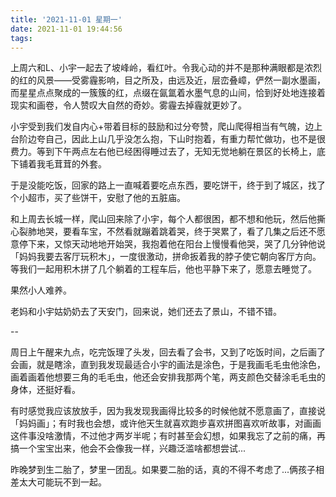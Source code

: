 ```yaml
---
title: '2021-11-01 星期一'
date: 2021-11-01 19:44:56
tags:
---
```


上周六和L、小宇一起去了坡峰岭，看红叶。令我心动的并不是那种满眼都是浓烈的红的风景——受雾霾影响，目之所及，由远及近，层峦叠嶂，俨然一副水墨画，而星星点点聚成的一簇簇的红，点缀在氤氲着水墨气息的山间，恰到好处地连接着现实和画卷，令人赞叹大自然的奇妙。雾霾去掉霾就更妙了。

小宇受到我们发自内心+带着目标的鼓励和过分夸赞，爬山爬得相当有气魄，边上台阶边夸自己，因此上山几乎没怎么抱，下山时抱着，有重力帮忙做功，也不是很费力。等到下午两点左右他已经困得睡过去了，无知无觉地躺在景区的长椅上，底下铺着我毛茸茸的外套。

于是没能吃饭，回家的路上一直喊着要吃点东西，要吃饼干，终于到了城区，找了个小超市，买了些饼干，安慰了他的五脏庙。

和上周去长城一样，爬山回来除了小宇，每个人都很困，都不想和他玩，然后他撕心裂肺地哭，要看车宝，不然看就蹦着跳着哭，终于哭累了，看了几集之后还不愿意停下来，又惊天动地地开始哭，我抱着他在阳台上慢慢看他哭，哭了几分钟他说「妈妈我要去客厅玩积木」，一度很激动，拼命扳着我的脖子使它朝向客厅方向。等我们一起用积木拼了几个躺着的工程车后，他也平静下来了，愿意去睡觉了。

果然小人难养。

老妈和小宇姑奶奶去了天安门，回来说，她们还去了景山，不错不错。

--

周日上午醒来九点，吃完饭理了头发，回去看了会书，又到了吃饭时间，之后画了会画，就是瞎涂，直到我发现最适合小宇的画法是涂色，于是我画毛毛虫他涂色，画着画着他想要三角的毛毛虫，他还会安排我那两个笔，两支颜色交替涂毛毛虫的身体，还挺好看。

有时感觉我应该放放手，因为我发现我画得比较多的时候他就不愿意画了，直接说「妈妈画」；有时我也会想，或许他天生就喜欢跑步喜欢拼图喜欢听故事，对画画这件事没啥激情，不过他才两岁半呢；有时甚至会幻想，如果我忘了之前的痛，再搞一个宝宝出来，他会不会像我一样，兴趣泛滥啥都想尝试...

昨晚梦到生二胎了，梦里一团乱。如果要二胎的话，真的不得不考虑了...俩孩子相差太大可能玩不到一起。

